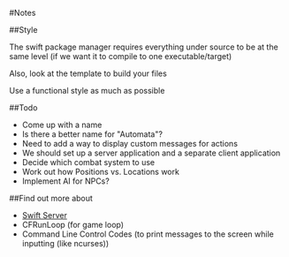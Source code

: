 #Notes

##Style

The swift package manager requires everything under source to be at the same level (if we want it to compile to one executable/target)

Also, look at the template to build your files

Use a functional style as much as possible

##Todo

- Come up with a name
- Is there a better name for "Automata"?
- Need to add a way to display custom messages for actions
- We should set up a server application and a separate client application
- Decide which combat system to use
- Work out how Positions vs. Locations work
- Implement AI for NPCs?

##Find out more about

- [Swift Server](https://www.perfect.org)
- CFRunLoop (for game loop)
- Command Line Control Codes (to print messages to the screen while inputting (like ncurses))